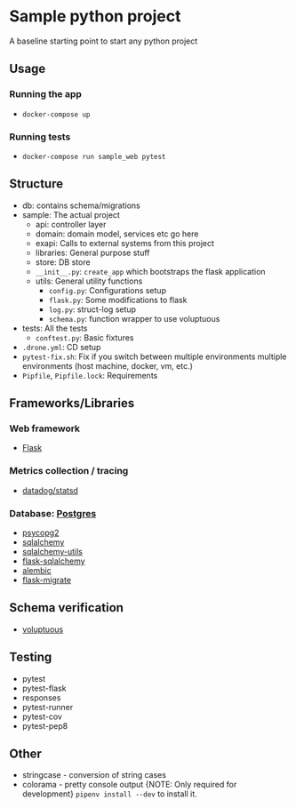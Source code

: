 # Sample python project

A baseline starting point to start any python project

## Usage

### Running the app

- `docker-compose up`

### Running tests

- `docker-compose run sample_web pytest`

## Structure
- db: contains schema/migrations
- sample: The actual project
    - api: controller layer
    - domain: domain model, services etc go here
    - exapi: Calls to external systems from this project
    - libraries: General purpose stuff
    - store: DB store
    - `__init__.py`: `create_app` which bootstraps the flask application
    - utils: General utility functions
        - `config.py`: Configurations setup
        - `flask.py`: Some modifications to flask
        - `log.py`: struct-log setup
        - `schema.py`: function wrapper to use voluptuous
- tests: All the tests
    - `conftest.py`: Basic fixtures
- `.drone.yml`: CD setup
- `pytest-fix.sh`: Fix if you switch between multiple environments multiple environments (host machine, docker, vm, etc.)
- `Pipfile`, `Pipfile.lock`: Requirements


## Frameworks/Libraries

### Web framework
- [Flask](http://flask.pocoo.org/)

### Metrics collection / tracing
- [datadog/statsd](https://github.com/DataDog/datadogpy)

### Database: [Postgres](https://www.postgresql.org/)
- [psycopg2](http://initd.org/psycopg/docs/)
- [sqlalchemy](https://www.sqlalchemy.org/)
- [sqlalchemy-utils](https://github.com/kvesteri/sqlalchemy-utils)
- [flask-sqlalchemy](http://flask-sqlalchemy.pocoo.org/2.3/)
- [alembic](http://alembic.zzzcomputing.com/en/latest/)
- [flask-migrate](https://flask-migrate.readthedocs.io/en/latest/)

## Schema verification
- [voluptuous](https://github.com/alecthomas/voluptuous)

## Testing
- pytest
- pytest-flask
- responses
- pytest-runner
- pytest-cov
- pytest-pep8

## Other
- stringcase - conversion of string cases
- colorama - pretty console output {NOTE: Only required for development}
  `pipenv install --dev` to install it.
